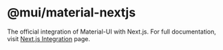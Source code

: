 # @mui/material-nextjs

The official integration of Material-UI with Next.js. For full documentation, visit [Next.js Integration](material-ui/guides/nextjs/) page.
